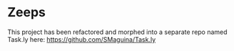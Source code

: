 # Zeeps
This project has been refactored and morphed into a separate repo named Task.ly here: https://github.com/SMaguina/Task.ly
